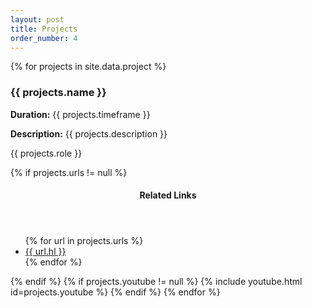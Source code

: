 ```yaml
---
layout: post
title: Projects
order_number: 4
---
```


{% for projects in site.data.project %}
  <div class="resume-item" itemscope itemprop="alumniOf" itemtype="http://schema.org/CollegeOrUniversity">
    <h3 class="resume-item-title" itemprop="name">{{ projects.name }}</h3>
    <p class="resume-item-duration"> <b>Duration:</b> {{ projects.timeframe }}</p>
    <p class="resume-item-summary"> <b>Description:</b> {{ projects.description }}</p>
    <p class="resume-item-role">{{ projects.role }}</p>
    {% if projects.urls != null %}
      <header class="section-header">
        <h4>Related Links</h4>
      </header>
      <ul>{% for url in projects.urls %}
        <li><a class="resume-item-urls" href="{{url.u}}">{{ url.hl }}</a></li>
      {% endfor %}</ul>
    {% endif %}
    {% if projects.youtube != null %}
      {% include youtube.html id=projects.youtube %}
    {% endif %}
  <!-- </div> -->
{% endfor %}